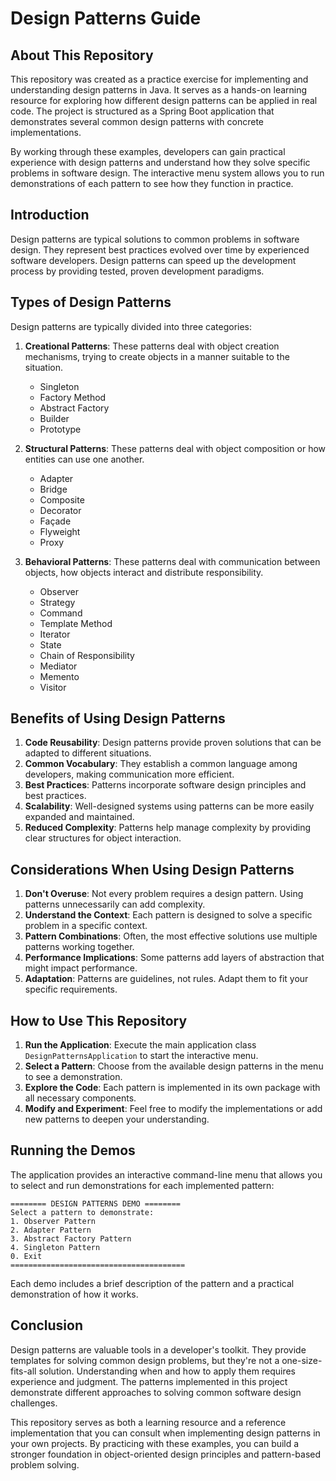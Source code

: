 # Design Patterns Guide

## About This Repository
This repository was created as a practice exercise for implementing and understanding design patterns in Java. It serves as a hands-on learning resource for exploring how different design patterns can be applied in real code. The project is structured as a Spring Boot application that demonstrates several common design patterns with concrete implementations.

By working through these examples, developers can gain practical experience with design patterns and understand how they solve specific problems in software design. The interactive menu system allows you to run demonstrations of each pattern to see how they function in practice.

## Introduction
Design patterns are typical solutions to common problems in software design. They represent best practices evolved over time by experienced software developers. Design patterns can speed up the development process by providing tested, proven development paradigms.

## Types of Design Patterns

Design patterns are typically divided into three categories:

1. **Creational Patterns**: These patterns deal with object creation mechanisms, trying to create objects in a manner suitable to the situation.
    - Singleton
    - Factory Method
    - Abstract Factory
    - Builder
    - Prototype

2. **Structural Patterns**: These patterns deal with object composition or how entities can use one another.
    - Adapter
    - Bridge
    - Composite
    - Decorator
    - Façade
    - Flyweight
    - Proxy

3. **Behavioral Patterns**: These patterns deal with communication between objects, how objects interact and distribute responsibility.
    - Observer
    - Strategy
    - Command
    - Template Method
    - Iterator
    - State
    - Chain of Responsibility
    - Mediator
    - Memento
    - Visitor

    

## Benefits of Using Design Patterns

1. **Code Reusability**: Design patterns provide proven solutions that can be adapted to different situations.
2. **Common Vocabulary**: They establish a common language among developers, making communication more efficient.
3. **Best Practices**: Patterns incorporate software design principles and best practices.
4. **Scalability**: Well-designed systems using patterns can be more easily expanded and maintained.
5. **Reduced Complexity**: Patterns help manage complexity by providing clear structures for object interaction.

## Considerations When Using Design Patterns

1. **Don't Overuse**: Not every problem requires a design pattern. Using patterns unnecessarily can add complexity.
2. **Understand the Context**: Each pattern is designed to solve a specific problem in a specific context.
3. **Pattern Combinations**: Often, the most effective solutions use multiple patterns working together.
4. **Performance Implications**: Some patterns add layers of abstraction that might impact performance.
5. **Adaptation**: Patterns are guidelines, not rules. Adapt them to fit your specific requirements.

## How to Use This Repository

1. **Run the Application**: Execute the main application class `DesignPatternsApplication` to start the interactive menu.
2. **Select a Pattern**: Choose from the available design patterns in the menu to see a demonstration.
3. **Explore the Code**: Each pattern is implemented in its own package with all necessary components.
4. **Modify and Experiment**: Feel free to modify the implementations or add new patterns to deepen your understanding.

## Running the Demos

The application provides an interactive command-line menu that allows you to select and run demonstrations for each implemented pattern:

```
======== DESIGN PATTERNS DEMO ========
Select a pattern to demonstrate:
1. Observer Pattern
2. Adapter Pattern
3. Abstract Factory Pattern
4. Singleton Pattern
0. Exit
=======================================
```

Each demo includes a brief description of the pattern and a practical demonstration of how it works.

## Conclusion

Design patterns are valuable tools in a developer's toolkit. They provide templates for solving common design problems, but they're not a one-size-fits-all solution. Understanding when and how to apply them requires experience and judgment. The patterns implemented in this project demonstrate different approaches to solving common software design challenges.

This repository serves as both a learning resource and a reference implementation that you can consult when implementing design patterns in your own projects. By practicing with these examples, you can build a stronger foundation in object-oriented design principles and pattern-based problem solving.